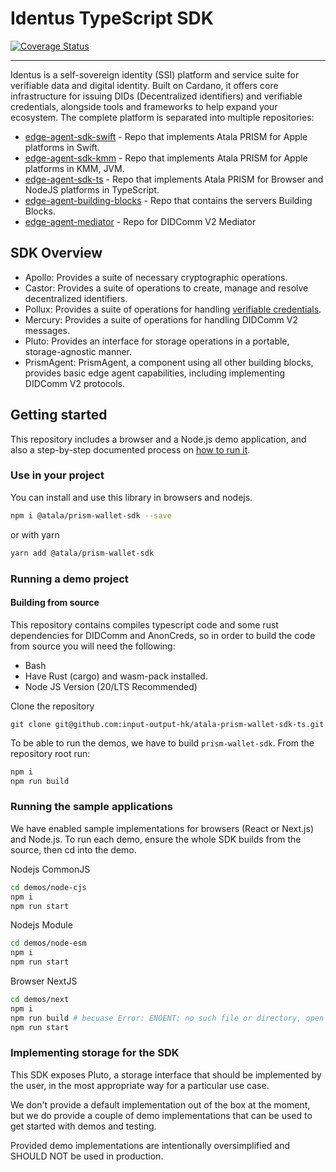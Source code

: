 # Identus TypeScript SDK

[![Coverage Status](https://coveralls.io/repos/github/input-output-hk/atala-prism-wallet-sdk-ts/badge.svg?branch=master)](https://coveralls.io/github/input-output-hk/atala-prism-wallet-sdk-ts?branch=master)

---

Identus is a self-sovereign identity (SSI) platform and service suite for
verifiable data and digital identity. Built on Cardano, it offers core
infrastructure for issuing DIDs (Decentralized identifiers) and verifiable
credentials, alongside tools and frameworks to help expand your ecosystem.
The complete platform is separated into multiple repositories:

- [edge-agent-sdk-swift](https://github.com/input-output-hk/atala-prism-wallet-sdk-swift) - Repo that implements Atala PRISM for Apple platforms in Swift.
- [edge-agent-sdk-kmm](https://github.com/input-output-hk/atala-prism-wallet-sdk-kmm) - Repo that implements Atala PRISM for Apple platforms in KMM, JVM.
- [edge-agent-sdk-ts](https://github.com/input-output-hk/atala-prism-wallet-sdk-ts) - Repo that implements Atala PRISM for Browser and NodeJS platforms in TypeScript.
- [edge-agent-building-blocks](https://github.com/hyperledger-labs/open-enterprise-agent) - Repo that contains the servers Building Blocks.
- [edge-agent-mediator](https://github.com/input-output-hk/atala-prism-mediator) - Repo for DIDComm V2 Mediator

## SDK Overview

- Apollo: Provides a suite of necessary cryptographic operations.
- Castor: Provides a suite of operations to create, manage and resolve decentralized identifiers.
- Pollux: Provides a suite of operations for handling [verifiable credentials](https://github.com/input-output-hk/atala-prism-docs/blob/master/documentation/docs/concepts/glossary.md#verifiable-credentials).
- Mercury: Provides a suite of operations for handling DIDComm V2 messages.
- Pluto: Provides an interface for storage operations in a portable, storage-agnostic manner.
- PrismAgent: PrismAgent, a component using all other building blocks, provides basic edge agent capabilities, including implementing DIDComm V2 protocols.

## Getting started

This repository includes a browser and a Node.js demo application, and also a step-by-step documented process on [how to run it](#running-a-demo-project).

### Use in your project
You can install and use this library in browsers and nodejs.

```bash
npm i @atala/prism-wallet-sdk --save
```

or with yarn

```bash
yarn add @atala/prism-wallet-sdk
```

### Running a demo project

#### Building from source
This repository contains compiles typescript code and some rust dependencies for DIDComm and AnonCreds, so in order to build the code from source you will need the following:

* Bash
* Have Rust (cargo) and wasm-pack installed.
* Node JS Version (20/LTS Recommended)

Clone the repository
```
git clone git@github.com:input-output-hk/atala-prism-wallet-sdk-ts.git
```

To be able to run the demos, we have to build `prism-wallet-sdk`.
From the repository root run:

```bash
npm i
npm run build
```

### Running the sample applications
We have enabled sample implementations for browsers (React or Next.js) and Node.js.
To run each demo, ensure the whole SDK builds from the source, then cd into the demo.

Nodejs CommonJS
```bash
cd demos/node-cjs
npm i
npm run start
```

Nodejs Module
```bash
cd demos/node-esm
npm i
npm run start
```

Browser NextJS
```bash
cd demos/next
npm i
npm run build # becuase Error: ENOENT: no such file or directory, open '/.../atala-prism-wallet-sdk-ts/demos/next/.next/BUILD_ID']
npm run start
```

### Implementing storage for the SDK
This SDK exposes Pluto, a storage interface that should be implemented by the user, in the most appropriate way for a particular use case.

We don't provide a default implementation out of the box at the moment, but we do provide a couple of demo implementations that can be used to get started with demos and testing. 

Provided demo implementations are intentionally oversimplified and SHOULD NOT be used in production. 

